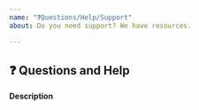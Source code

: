 ```yaml
---
name: "❓Questions/Help/Support"
about: Do you need support? We have resources.

---
```


## ❓ Questions and Help

**Description**
<!-- Please send questions or ask for help here. -->

